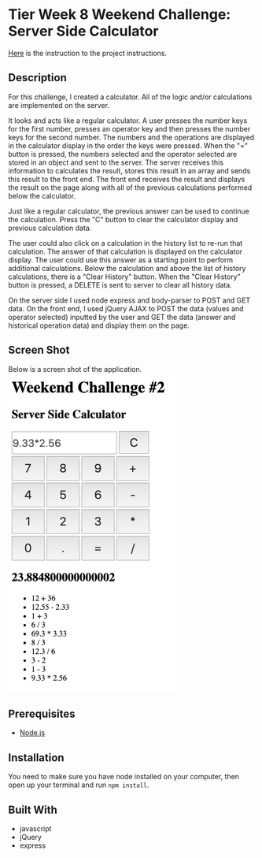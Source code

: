 # Tier Week 8 Weekend Challenge: Server Side Calculator

[Here](./INSTRUCTIONS.md) is the instruction to the project instructions.

## Description

For this challenge, I created a calculator. All of the logic and/or calculations are implemented on the server.

It looks and acts like a regular calculator. A user presses the number keys for the first number, presses an operator key and then presses the number keys for the second number. The numbers and the operations are displayed in the calculator display in the order the keys were pressed. When the "=" button is pressed, the numbers selected and the operator selected are stored in an object and sent to the server. The server receives this information to calculates the result, stores this result in an array and sends this result to the front end. The front end receives the result and displays the result on the page along with all of the previous calculations performed below the calculator.

Just like a regular calculator, the previous answer can be used to continue the calculation. Press the "C" button to clear the calculator display and previous calculation data.

The user could also click on a calculation in the history list to re-run that calculation. The answer of that calculation is displayed on the calculator display. The user could use this answer as a starting point to perform additional calculations. Below the calculation and above the list of history calculations, there is a "Clear History" button. When the "Clear History" button is pressed, a DELETE is sent to server to clear all history data.

On the server side I used node express and body-parser to POST and GET data. On the front end, I used jQuery AJAX to POST the data (values and operator selected) inputted by the user and GET the data (answer and historical operation data) and display them on the page.

## Screen Shot

Below is a screen shot of the application.
![](stretch-screenshot.png)

## Prerequisites

- [Node.js](https://nodejs.org/en/)

## Installation

You need to make sure you have node installed on your computer, then open up your terminal and run `npm install`.

## Built With

- javascript
- jQuery
- express
